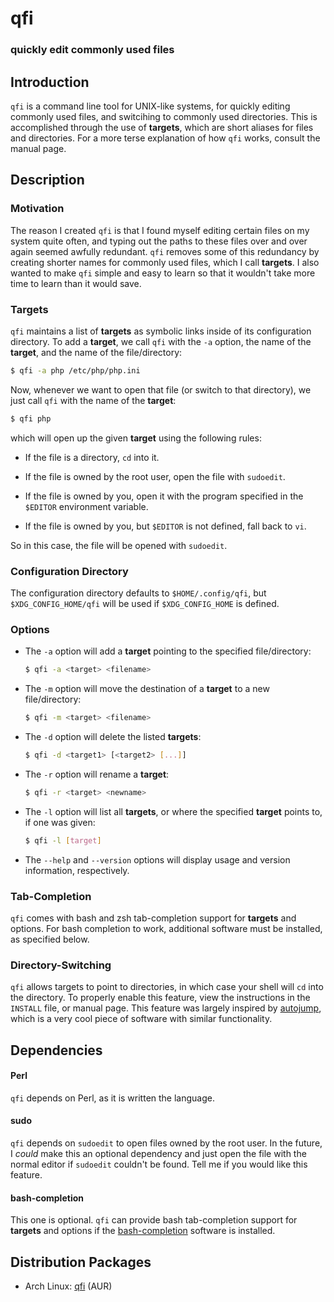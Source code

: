 qfi
====================

### quickly edit commonly used files


Introduction
--------------------

`qfi` is a command line tool for UNIX-like systems, for quickly editing
commonly used files, and switcihing to commonly used directories.  This is
accomplished through the use of **targets**, which are short aliases for files
and directories.  For a more terse explanation of how `qfi` works, consult the
manual page.


Description
--------------------

### Motivation
The reason I created `qfi` is that I found myself editing certain files on my
system quite often, and typing out the paths to these files over and over again
seemed awfully redundant.  `qfi` removes some of this redundancy by creating
shorter names for commonly used files, which I call **targets**.  I also wanted
to make `qfi` simple and easy to learn so that it wouldn't take more time to
learn than it would save.

### Targets
`qfi` maintains a list of **targets** as symbolic links inside of its
configuration directory.  To add a **target**, we call `qfi` with the `-a`
option, the name of the **target**, and the name of the file/directory:

```bash
$ qfi -a php /etc/php/php.ini
```

Now, whenever we want to open that file (or switch to that directory), we just
call `qfi` with the name of the **target**:

```bash
$ qfi php
```

which will open up the given **target** using the following rules:

 *  If the file is a directory, `cd` into it.

 *  If the file is owned by the root user, open the file with `sudoedit`.

 *  If the file is owned by you, open it with the program specified in the
    `$EDITOR` environment variable.

 *  If the file is owned by you, but `$EDITOR` is not defined, fall back to
    `vi`.

So in this case, the file will be opened with `sudoedit`.

### Configuration Directory
The configuration directory defaults to `$HOME/.config/qfi`, but
`$XDG_CONFIG_HOME/qfi` will be used if `$XDG_CONFIG_HOME` is defined.

### Options
 *  The `-a` option will add a **target** pointing to the specified
    file/directory:
    ```bash
    $ qfi -a <target> <filename>
    ```

 *  The `-m` option will move the destination of a **target** to a new
    file/directory:
    ```bash
    $ qfi -m <target> <filename>
    ```

 *  The `-d` option will delete the listed **targets**:
    ```bash
    $ qfi -d <target1> [<target2> [...]]
    ```

 *  The `-r` option will rename a **target**:
    ```bash
    $ qfi -r <target> <newname>
    ```

 *  The `-l` option will list all **targets**, or where the specified
    **target** points to, if one was given:
    ```bash
    $ qfi -l [target]
    ```

 *  The `--help` and `--version` options will display usage and version
    information, respectively.

### Tab-Completion
`qfi` comes with bash and zsh tab-completion support for **targets** and
options.  For bash completion to work, additional software must be installed,
as specified below.

### Directory-Switching
`qfi` allows targets to point to directories, in which case your shell will
`cd` into the directory.  To properly enable this feature, view the
instructions in the `INSTALL` file, or manual page.  This feature was largely
inspired by [autojump](https://github.com/joelthelion/autojump), which is a
very cool piece of software with similar functionality.


Dependencies
--------------------

#### Perl
`qfi` depends on Perl, as it is written the language.

#### sudo
`qfi` depends on `sudoedit` to open files owned by the root user.  In the
future, I *could* make this an optional dependency and just open the file with
the normal editor if `sudoedit` couldn't be found.  Tell me if you would like
this feature.

#### bash-completion
This one is optional.  `qfi` can provide bash tab-completion support for
**targets** and options if the
[bash-completion](http://bash-completion.alioth.debian.org/) software is
installed.

Distribution Packages
---------------------

 *  Arch Linux: [qfi](https://aur.archlinux.org/packages/qfi/) (AUR)
